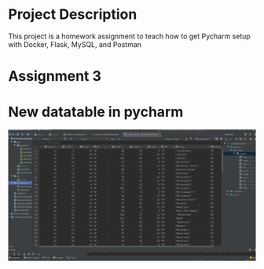 # Project Description
This project is a homework assignment to teach how to get Pycharm setup with Docker, Flask, MySQL, and Postman

# Assignment 3
# New datatable in pycharm
![pycharm data query](screenshots/newdbp.PNG)